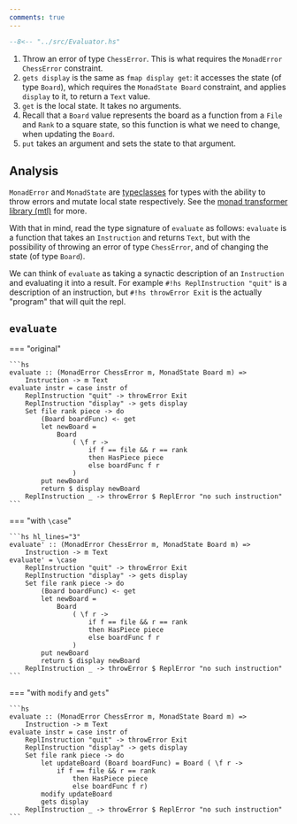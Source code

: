 ```yaml
---
comments: true
---
```


 

 
```hs title="Evaluator.hs" linenums="1"
--8<-- "../src/Evaluator.hs"
```

1. Throw an error of type `ChessError`. This is what requires the `MonadError ChessError` constraint.
2. `gets display` is the same as `fmap display get`: it accesses the state (of type `Board`), which requires the `MonadState Board` constraint, and applies `display` to it, to return a `Text` value.
3. `get` is the local state. It takes no arguments.
4. Recall that a `Board` value represents the board as a function from a `File` and `Rank` to a square state, so this function is what we need to change, when updating the `Board`.
5. `put` takes an argument and sets the state to that argument.

## Analysis

`MonadError` and `MonadState` are [typeclasses](/typeclasses/overview) for types with the ability to throw errors and mutate local state respectively. See the [monad transformer library (mtl)](https://haskell-docs.netlify.app/packages/mtl/) for more.

With that in mind, read the type signature of `evaluate` as follows: `evaluate` is a function that takes an `Instruction` and returns `Text`, but with the possibility of throwing an error of type `ChessError`, and of changing the state (of type `Board`).

We can think of `evaluate` as taking a synactic description of an `Instruction` and evaluating it into a result. For example `#!hs ReplInstruction "quit"` is a description of an instruction, but `#!hs throwError Exit` is the actually "program" that will quit the repl.

## `evaluate`

=== "original"

    ```hs
    evaluate :: (MonadError ChessError m, MonadState Board m) => 
        Instruction -> m Text
    evaluate instr = case instr of
        ReplInstruction "quit" -> throwError Exit
        ReplInstruction "display" -> gets display
        Set file rank piece -> do
            (Board boardFunc) <- get
            let newBoard =
                Board
                    ( \f r ->
                        if f == file && r == rank
                        then HasPiece piece
                        else boardFunc f r
                    )
            put newBoard
            return $ display newBoard
        ReplInstruction _ -> throwError $ ReplError "no such instruction"
    ```

=== "with `\case`"

    ```hs hl_lines="3"
    evaluate' :: (MonadError ChessError m, MonadState Board m) => 
        Instruction -> m Text
    evaluate' = \case
        ReplInstruction "quit" -> throwError Exit
        ReplInstruction "display" -> gets display
        Set file rank piece -> do
            (Board boardFunc) <- get
            let newBoard =
                Board
                    ( \f r ->
                        if f == file && r == rank
                        then HasPiece piece
                        else boardFunc f r
                    )
            put newBoard
            return $ display newBoard
        ReplInstruction _ -> throwError $ ReplError "no such instruction"
    ```

=== "with `modify` and `gets`"

    ```hs
    evaluate :: (MonadError ChessError m, MonadState Board m) => 
        Instruction -> m Text
    evaluate instr = case instr of
        ReplInstruction "quit" -> throwError Exit
        ReplInstruction "display" -> gets display
        Set file rank piece -> do
            let updateBoard (Board boardFunc) = Board ( \f r ->
                if f == file && r == rank
                    then HasPiece piece
                    else boardFunc f r)
            modify updateBoard
            gets display
        ReplInstruction _ -> throwError $ ReplError "no such instruction"
    ```